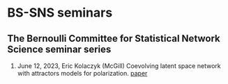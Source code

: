 # BS-SNS seminars

## The Bernoulli Committee for Statistical Network Science seminar series

1. June 12, 2023, Eric Kolaczyk (McGill) Coevolving latent space network with attractors models for polarization. [paper](https://arxiv.org/abs/2109.13129)
